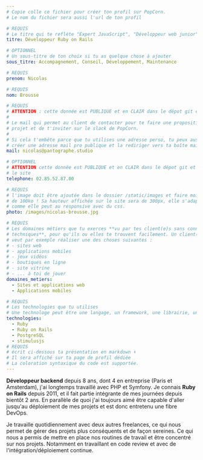 ```yaml
---
# Copie colle ce fichier pour créer ton profil sur PopCorn.
# Le nom du fichier sera aussi l'url de ton profil

# REQUIS
# Le titre qui te refléte "Expert JavaScript", "Développeur web junior"
titre: Développeur Ruby on Rails

# OPTIONNEL
# Un sous-titre de ton choix si tu as quelque chose à ajouter
sous_titre: Accompagnement, Conseil, Développement, Maintenance

# REQUIS
prenom: Nicolas

# REQUIS
nom: Brousse

# REQUIS
# ATTENTION : cette donnée est PUBLIQUE et en CLAIR dans le dépot git et sur le site
#
# Le mail qui permet au client de contacter pour te faire une proposition de
# projet et de t'inviter sur le slack de PopCorn.
#
# Si cela t'embête parce que tu utilises une adresse perso, tu peux aussi te
# créer une adresse mail pro publique et la rediriger vers ta boîte mail perso
mail: nicolas@pantographe.studio

# OPTIONNEL
# ATTENTION cette donnée est PUBLIQUE et en CLAIR dans le dépot git et sur
# le site
telephone: 02.85.52.87.00

# REQUIS
# l'image doit être ajoutée dans le dossier /static/images et faire moins
# de 100ko ! Sa hauteur affichée sur le site sera de 300px, elle s'adaptera
# comme elle peut au responsive avec du css.
photo: /images/nicolas-brousse.jpg

# REQUIS
# Les domaines métiers que tu exerces **vu par tes client(e)s sans connaissances
# techniques**, pour qu'ils ou elles te trouvent facilement. Un client(e)
# veut par exemple réaliser une des choses suivantes :
# - sites web
# - applications mobiles
# - jeux vidéos
# - boutiques en ligne
# - site vitrine
# - ... à toi de jouer
domaines_metiers:
  - Sites et applications web
  - Applications mobiles

# REQUIS
# Les technologies que tu utilises
# Une technologe peut être une langage, un framework, une librairie, un CMS ...
technologies:
  - Ruby
  - Ruby on Rails
  - PostgreSQL
  - stimulusjs
# REQUIS
# écrit ci-dessous ta présentation en markdown ⬇️
# Il sera affiché sur ta page de profil dédiée
# La coloration syntaxique du code est supportée.
---
```


**Développeur backend** depuis 8 ans, dont 4 en entreprise (Paris et Amsterdam),
j'ai longtemps travaillé avec PHP et Symfony. Je connais **Ruby on Rails**
depuis 2011, et il fait partie intégrante de mes journées depuis bientôt 2 ans.
En parallèle de quoi j'ai toujours aimé être capable d'aller jusqu'au
déploiement de mes projets et est donc entretenu une fibre DevOps.

Je travaille quotidiennement avec deux autres freelances, ce qui nous permet de
gérer des projets plus conséquents et de façon sereines. Ce qui nous a permis
de mettre en place nos routines de travail et être concentré sur nos projets.
Notamment en travaillant en code review et avec de l'intégration/déploiement
continue.
